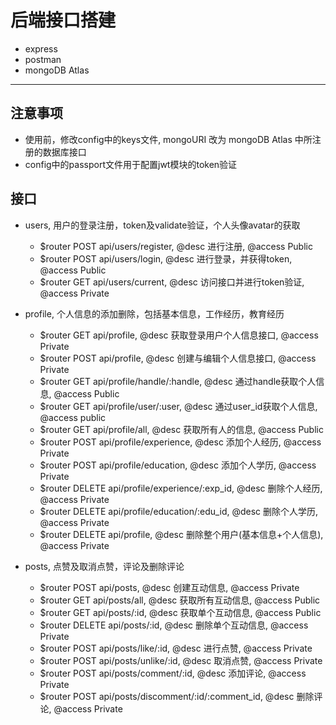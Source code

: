 # 后端接口搭建  
  * express
  * postman
  * mongoDB Atlas
---

## 注意事项
  * 使用前，修改config中的keys文件, mongoURI 改为 mongoDB Atlas 中所注册的数据库接口
  * config中的passport文件用于配置jwt模块的token验证
  
## 接口
  * users, 用户的登录注册，token及validate验证，个人头像avatar的获取
    * $router POST api/users/register, @desc 进行注册, @access Public
    * $router POST api/users/login, @desc 进行登录，并获得token, @access Public
    * $router GET api/users/current, @desc 访问接口并进行token验证, @access Private
    
  * profile, 个人信息的添加删除，包括基本信息，工作经历，教育经历
    * $router GET api/profile, @desc 获取登录用户个人信息接口, @access Private
    * $router POST api/profile, @desc 创建与编辑个人信息接口, @access Private
    * $router GET api/profile/handle/:handle, @desc 通过handle获取个人信息, @access Public
    * $router GET api/profile/user/:user, @desc 通过user_id获取个人信息, @access public
    * $router GET api/profile/all, @desc 获取所有人的信息, @access Public
    * $router POST api/profile/experience, @desc 添加个人经历, @access Private
    * $router POST api/profile/education, @desc 添加个人学历, @access Private
    * $router DELETE api/profile/experience/:exp_id, @desc 删除个人经历, @access Private
    * $router DELETE api/profile/education/:edu_id, @desc 删除个人学历, @access Private
    * $router DELETE api/profile, @desc 删除整个用户(基本信息+个人信息), @access Private  
 
  * posts, 点赞及取消点赞，评论及删除评论
    * $router POST api/posts, @desc 创建互动信息, @access Private
    * $router GET api/posts/all, @desc 获取所有互动信息, @access Public
    * $router GET api/posts/:id, @desc 获取单个互动信息, @access Public
    * $router DELETE api/posts/:id, @desc 删除单个互动信息, @access Private
    * $router POST api/posts/like/:id, @desc 进行点赞, @access Private
    * $router POST api/posts/unlike/:id, @desc 取消点赞, @access Private
    * $router POST api/posts/comment/:id, @desc 添加评论, @access Private
    * $router POST api/posts/discomment/:id/:comment_id, @desc 删除评论, @access Private